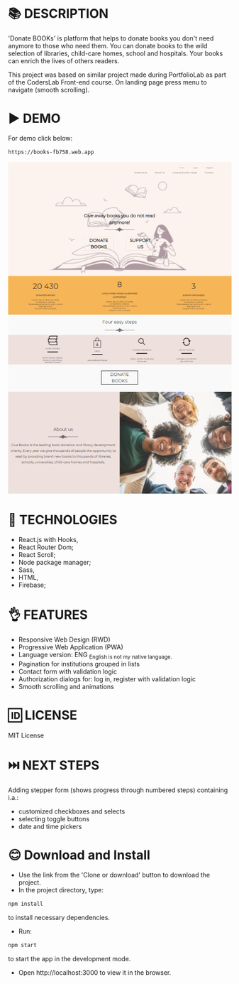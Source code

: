 # 📚 DESCRIPTION
'Donate BOOKs' is platform that helps to donate books you don't need anymore to those who need them. 
You can donate books to the wild selection of libraries, child-care homes, school and hospitals.
Your books can enrich the lives of others readers.

This project was based on similar project made during PortfolioLab as part of the CodersLab Front-end course.
On landing page press menu to navigate (smooth scrolling).

# ▶️ DEMO
For demo click below:
```bash
https://books-fb758.web.app
```

![BooksScreen](public/BooksScreen.png)

# 📓 TECHNOLOGIES 
* React.js with Hooks, 
* React Router Dom;
* React Scroll;
* Node package manager;
* Sass, 
* HTML, 
* Firebase;

# 👌 FEATURES
* Responsive Web Design (RWD)
* Progressive Web Application (PWA)
* Language version: ENG <sub> English is not my native language.
* Pagination for institutions grouped in lists
* Contact form with validation logic
* Authorization dialogs for: log in, register with validation logic
* Smooth scrolling and animations

# 🆔 LICENSE
MIT License

# ⏭️ NEXT STEPS
Adding stepper form (shows progress through numbered steps) containing i.a.:
* customized checkboxes and selects
* selecting toggle buttons
* date and time pickers

# 😊 Download and Install
* Use the link from the 'Clone or download' button to download the project.
* In the project directory, type:
```bash
npm install
```
to install necessary dependencies.

* Run:
```bash
npm start
```
to start the app in the development mode.

* Open http://localhost:3000 to view it in the browser.